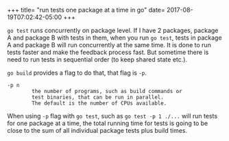 +++
title= "run tests one package at a time in go"
date= 2017-08-19T07:02:42-05:00
+++

`go test` runs concurrently on package level. If I have 2 packages, package A and package B with tests in them, when you run `go test`, tests in package A and package B will run concurrently at the same time. It is done to run tests faster and make the feedback process fast. But sometime there is need to run tests in sequential order (to keep shared state etc.). 

`go build` provides a flag to do that, that flag is `-p`. 

```
-p n
		the number of programs, such as build commands or
		test binaries, that can be run in parallel.
		The default is the number of CPUs available.
```

When using `-p` flag with `go test`, such as `go test -p 1 ./...` will run tests for one package at a time, the total running time for tests is going to be close to the sum of all individual package tests plus build times.
